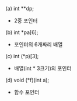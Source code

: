 (a) int \*\*dp;

- 2중 포인터

(b) int \*pa[6];

- 포인터의 6개짜리 배열

(c) int (\*p)[3];

- 배열(int \* 3크기)의 포인터

(d) void (\*f)(int a);

- 함수 포인터
